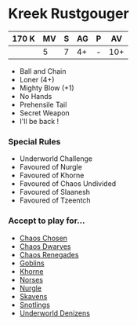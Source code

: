 # Kreek Rustgouger
| 170 K  | MV | S | AG | P | AV |
| --- | --- | --- | --- | --- | --- |
| | 5 | 7 | 4+ | - | 10+ |

* Ball and Chain
* Loner (4+)
* Mighty Blow (+1)
* No Hands
* Prehensile Tail
* Secret Weapon
* I'll be back !

### Special Rules
* Underworld Challenge
* Favoured of Nurgle
* Favoured of Khorne
* Favoured of Chaos Undivided
* Favoured of Slaanesh
* Favoured of Tzeentch

### Accept to play for...
* [Chaos Chosen](../teams/Chaos_Chosen.md)
* [Chaos Dwarves](../teams/Chaos_Dwarves.md)
* [Chaos Renegades](../teams/Chaos_Renegades.md)
* [Goblins](../teams/Goblins.md)
* [Khorne](../teams/Khorne.md)
* [Norses](../teams/Norses.md)
* [Nurgle](../teams/Nurgle.md)
* [Skavens](../teams/Skavens.md)
* [Snotlings](../teams/Snotlings.md)
* [Underworld Denizens](../teams/Underworld_Denizens.md)
